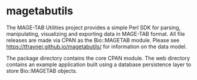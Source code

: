 # magetabutils
The MAGE-TAB Utilities project provides a simple Perl SDK for parsing, manipulating, visualizing and exporting data in MAGE-TAB format. All file releases are made via CPAN as the Bio::MAGETAB module. Please see https://tfrayner.github.io/magetabutils/ for information on the data model.

The package directory contains the core CPAN module. The web directory contains an example application built using a database persistence layer to store Bio::MAGETAB objects.
